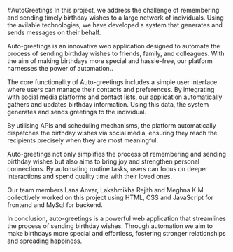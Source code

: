 #AutoGreetings
In this project, we address the challenge of remembering and sending timely birthday wishes to a large network of individuals. Using the avilable technologies, we have developed a system that generates and sends messages on their behalf.

Auto-greetings is an innovative web application designed to automate the process of sending birthday wishes to friends, family, and colleagues. With the aim of making birthdays more special and hassle-free, our platform harnesses the power of automation..

The core functionality of Auto-greetings includes a simple user interface where users can manage their contacts and preferences. By integrating with social media platforms and contact lists, our application automatically gathers and updates birthday information. Using this data, the system generates and sends greetings to the individual.

By utilising APIs and scheduling mechanisms, the platform automatically dispatches the birthday wishes via  social media, ensuring they reach the recipients precisely when they are most meaningful.

Auto-greetings not only simplifies the process of remembering and sending birthday wishes but also aims to bring joy and strengthen personal connections. By automating routine tasks, users can focus on deeper interactions and spend quality time with their loved ones.

Our team members Lana Anvar, Lakshmikha Rejith and Meghna K M collectively worked on this project using HTML, CSS and JavaScript for frontend and MySql for backend.

In conclusion, auto-greetings is a powerful web application that streamlines the process of sending birthday wishes. Through automation we aim to make birthdays more special and effortless, fostering stronger relationships and spreading happiness. 
